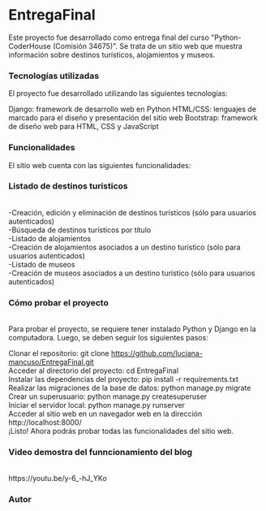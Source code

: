 # EntregaFinal


Este proyecto fue desarrollado como entrega final del curso "Python-CoderHouse (Comisión 34675)". 
Se trata de un sitio web que muestra información sobre destinos turísticos, alojamientos y museos.

<h3>Tecnologías utilizadas</h3>
El proyecto fue desarrollado utilizando las siguientes tecnologías:

Django: framework de desarrollo web en Python
HTML/CSS: lenguajes de marcado para el diseño y presentación del sitio web
Bootstrap: framework de diseño web para HTML, CSS y JavaScript

<h3>Funcionalidades</h3>
El sitio web cuenta con las siguientes funcionalidades:

<h3>Listado de destinos turísticos</h3><br>
-Creación, edición y eliminación de destinos turísticos (sólo para usuarios autenticados)<br>
-Búsqueda de destinos turísticos por título<br>
-Listado de alojamientos<br>
-Creación de alojamientos asociados a un destino turístico (sólo para usuarios autenticados)<br>
-Listado de museos<br>
-Creación de museos asociados a un destino turístico (sólo para usuarios autenticados)<br>

<h3>Cómo probar el proyecto</h3><br>
Para probar el proyecto, se requiere tener instalado Python y Django en la computadora. Luego, se deben seguir los siguientes pasos:<br>

Clonar el repositorio: git clone https://github.com/luciana-mancuso/EntregaFinal.git<br>
Acceder al directorio del proyecto: cd EntregaFinal<br>
Instalar las dependencias del proyecto: pip install -r requirements.txt<br>
Realizar las migraciones de la base de datos: python manage.py migrate<br>
Crear un superusuario: python manage.py createsuperuser<br>
Iniciar el servidor local: python manage.py runserver<br>
Acceder al sitio web en un navegador web en la dirección http://localhost:8000/ <br>
¡Listo! Ahora podrás probar todas las funcionalidades del sitio web. <br>

<h3>Video demostra  del funncionamiento del blog</h3><br>
https://youtu.be/y-6_-hJ_YKo


<h3>Autor</h3><br>
